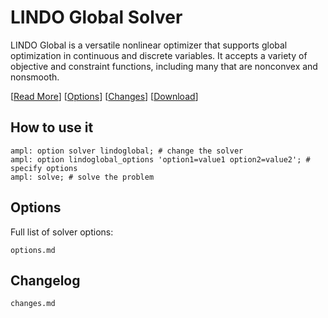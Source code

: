 # LINDO Global Solver

LINDO Global is a versatile nonlinear optimizer that supports global optimization in continuous and discrete variables. It accepts a variety of objective and constraint functions, including many that are nonconvex and nonsmooth.

[[Read More](https://ampl.com/products/solvers/solvers-we-sell/lindoglobal/)]
[[Options](options.md)]
[[Changes](changes.md)]
[[Download](https://portal.ampl.com)]

## How to use it

```ampl
ampl: option solver lindoglobal; # change the solver
ampl: option lindoglobal_options 'option1=value1 option2=value2'; # specify options
ampl: solve; # solve the problem
```

## Options

Full list of solver options:
```{toctree}
options.md
```

## Changelog

```{toctree}
changes.md
```